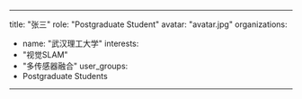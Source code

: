 
---
title: "张三"
role: "Postgraduate Student"
avatar: "avatar.jpg"
organizations:
  - name: "武汉理工大学"
interests:
  - "视觉SLAM"
  - "多传感器融合"
user_groups:
  - Postgraduate Students
---
